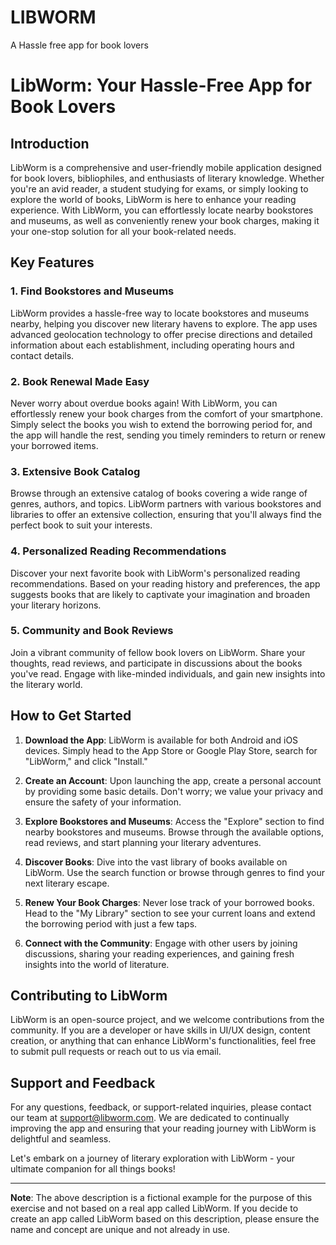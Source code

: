 # LIBWORM
A Hassle free app for book lovers
# LibWorm: Your Hassle-Free App for Book Lovers



## Introduction

LibWorm is a comprehensive and user-friendly mobile application designed for book lovers, bibliophiles, and enthusiasts of literary knowledge. Whether you're an avid reader, a student studying for exams, or simply looking to explore the world of books, LibWorm is here to enhance your reading experience. With LibWorm, you can effortlessly locate nearby bookstores and museums, as well as conveniently renew your book charges, making it your one-stop solution for all your book-related needs.

## Key Features

### 1. Find Bookstores and Museums

LibWorm provides a hassle-free way to locate bookstores and museums nearby, helping you discover new literary havens to explore. The app uses advanced geolocation technology to offer precise directions and detailed information about each establishment, including operating hours and contact details.

### 2. Book Renewal Made Easy

Never worry about overdue books again! With LibWorm, you can effortlessly renew your book charges from the comfort of your smartphone. Simply select the books you wish to extend the borrowing period for, and the app will handle the rest, sending you timely reminders to return or renew your borrowed items.

### 3. Extensive Book Catalog

Browse through an extensive catalog of books covering a wide range of genres, authors, and topics. LibWorm partners with various bookstores and libraries to offer an extensive collection, ensuring that you'll always find the perfect book to suit your interests.

### 4. Personalized Reading Recommendations

Discover your next favorite book with LibWorm's personalized reading recommendations. Based on your reading history and preferences, the app suggests books that are likely to captivate your imagination and broaden your literary horizons.

### 5. Community and Book Reviews

Join a vibrant community of fellow book lovers on LibWorm. Share your thoughts, read reviews, and participate in discussions about the books you've read. Engage with like-minded individuals, and gain new insights into the literary world.

## How to Get Started

1. **Download the App**: LibWorm is available for both Android and iOS devices. Simply head to the App Store or Google Play Store, search for "LibWorm," and click "Install."

2. **Create an Account**: Upon launching the app, create a personal account by providing some basic details. Don't worry; we value your privacy and ensure the safety of your information.

3. **Explore Bookstores and Museums**: Access the "Explore" section to find nearby bookstores and museums. Browse through the available options, read reviews, and start planning your literary adventures.

4. **Discover Books**: Dive into the vast library of books available on LibWorm. Use the search function or browse through genres to find your next literary escape.

5. **Renew Your Book Charges**: Never lose track of your borrowed books. Head to the "My Library" section to see your current loans and extend the borrowing period with just a few taps.

6. **Connect with the Community**: Engage with other users by joining discussions, sharing your reading experiences, and gaining fresh insights into the world of literature.

## Contributing to LibWorm

LibWorm is an open-source project, and we welcome contributions from the community. If you are a developer or have skills in UI/UX design, content creation, or anything that can enhance LibWorm's functionalities, feel free to submit pull requests or reach out to us via email.

## Support and Feedback

For any questions, feedback, or support-related inquiries, please contact our team at support@libworm.com. We are dedicated to continually improving the app and ensuring that your reading journey with LibWorm is delightful and seamless.

Let's embark on a journey of literary exploration with LibWorm - your ultimate companion for all things books!

---
**Note**: The above description is a fictional example for the purpose of this exercise and not based on a real app called LibWorm. If you decide to create an app called LibWorm based on this description, please ensure the name and concept are unique and not already in use.

